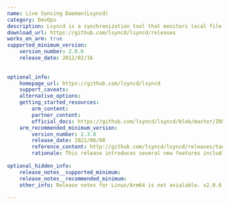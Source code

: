 ```yaml
---
name: Live Syncing Daemon(Lsyncd)
category: DevOps
description: Lsyncd is a synchronization tool that monitors local file changes and mirrors them to remote servers in real-time.
download_url: https://github.com/lsyncd/lsyncd/releases
works_on_arm: true
supported_minimum_version:
    version_number: 2.0.6
    release_date: 2012/02/16
 
 
optional_info:
    homepage_url: https://github.com/lsyncd/lsyncd
    support_caveats:
    alternative_options:
    getting_started_resources:
        arm_content:
        partner_content:
        official_docs: https://github.com/lsyncd/lsyncd/blob/master/INSTALL
    arm_recommended_minimum_version:
        version_number: 2.3.0
        release_date: 2022/06/08
        reference_content: http://github.com/lsyncd/lsyncd/releases/tag/v2.3.0
        rationale: This release introduces several new features including nix flake support, crontab integration, relative executable paths, and support for tunnel commands and batchSizeLimit. A new -onepass option allows Lsyncd to exit after an initial sync, useful for one-time operations. Important fixes include resolving a filesystem injection vulnerability in direct mode, enhanced SSH argument handling, and improved Lua version compatibility in CMake. Other improvements include better support for AWS S3 syncing, rsync exclusions, and copy_unsafe_links exposure.
 
optional_hidden_info:
    release_notes__supported_minimum:
    release_notes__recommended_minimum:
    other_info: Release notes for Linux/Arm64 is not avialable. v2.0.6 is the first released version and has been successfully installed on the Neoverse N1.
 
---
```

